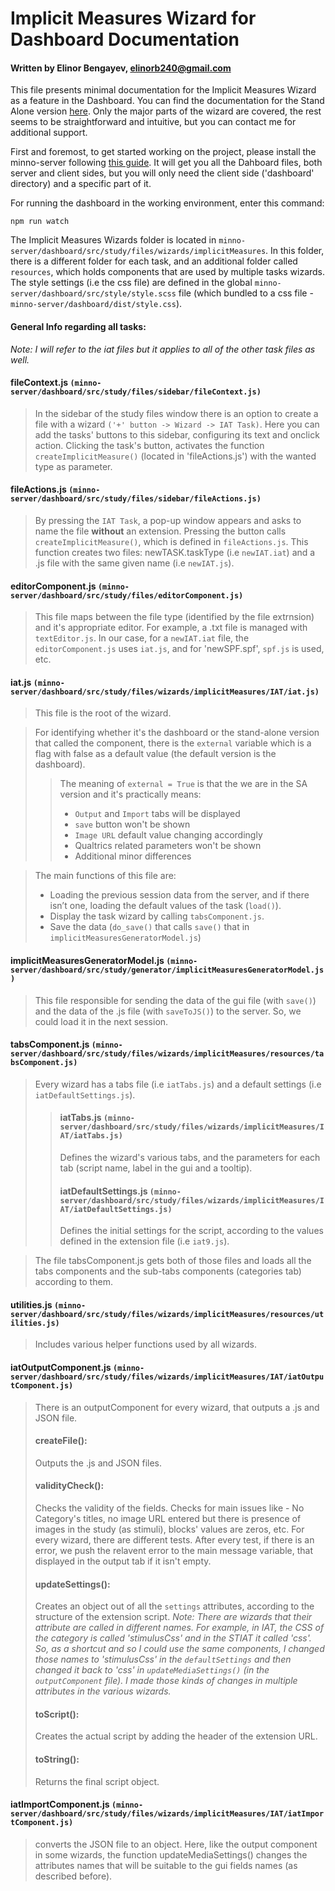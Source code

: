 # Implicit Measures Wizard for Dashboard Documentation
#### Written by Elinor Bengayev, elinorb240@gmail.com

This file presents minimal documentation for the Implicit Measures Wizard as a feature in the Dashboard. You can find the documentation for the Stand Alone version [here](https://minnojs.github.io/minno-server/implicitMeasures/implicit_measures_SA_doc.md).
Only the major parts of the wizard are covered, the rest seems to be straightforward and intuitive, but you can contact me for additional support.   

First and foremost, to get started working on the project, please install the minno-server following [this guide](https://docs.google.com/document/d/1ZbobgBbhOvoREsod0ms4BYWDsafiIQozZJBDmKfptYI). 
It will get you all the Dahboard files, both server and client sides, but you will only need the client side ('dashboard' directory) and a specific part of it. 

For running the dashboard in the working environment, enter this command:
```
npm run watch
```

The Implicit Measures Wizards folder is located in `minno-server/dashboard/src/study/files/wizards/implicitMeasures`. In this folder, there is a different folder for each task, and an additional folder called `resources`, which holds components that are used by multiple tasks wizards.
The style settings (i.e the css file) are defined in the global `minno-server/dashboard/src/style/style.scss` file (which bundled to a css file - `minno-server/dashboard/dist/style.css`).

#### General Info regarding all tasks:
*Note: I will refer to the iat files but it applies to all of the other task files as well.*

#### fileContext.js `(minno-server/dashboard/src/study/files/sidebar/fileContext.js)`
> In the sidebar of the study files window there is an option to create a file with a wizard `('+' button -> Wizard -> IAT Task)`.
> Here you can add the tasks' buttons to this sidebar, configuring its text and onclick action. Clicking the task's button, activates the function `createImplicitMeasure()` (located in 'fileActions.js') with the wanted type as parameter.

#### fileActions.js `(minno-server/dashboard/src/study/files/sidebar/fileActions.js)`
> By pressing the `IAT Task`, a pop-up window appears and asks to name the file **without** an extension.
> Pressing the button calls `createImplicitMeasure()`, which is defined in `fileActions.js`.
> This function creates two files: newTASK.taskType (i.e `newIAT.iat`) and a .js file with the same given name (i.e `newIAT.js`).

#### editorComponent.js `(minno-server/dashboard/src/study/files/editorComponent.js)`
> This file maps between the file type (identified by the file extrnsion) and it's appropriate editor. For example, a .txt file is managed with `textEditor.js`.
> In our case, for a `newIAT.iat` file, the `editorComponent.js` uses `iat.js`, and for 'newSPF.spf', `spf.js` is used, etc. 

#### iat.js `(minno-server/dashboard/src/study/files/wizards/implicitMeasures/IAT/iat.js)`
> This file is the root of the wizard. 

> For identifying whether it's the dashboard or the stand-alone version that called the component, there is the `external` variable which is a flag with false as a default value (the default version is the dashboard).
>> The meaning of `external = True` is that the we are in the SA version and it's practically means:
>> - `Output` and `Import` tabs will be displayed
>> - `save` button won't be shown
>> - `Image URL` default value changing accordingly
>> - Qualtrics related parameters won't be shown
>> - Additional minor differences

> The main functions of this file are:
> - Loading the previous session data from the server, and if there isn’t one, loading the default values of the task (`load()`). 
> - Display the task wizard by calling `tabsComponent.js`.
> - Save the data (`do_save()` that calls `save()` that in `implicitMeasuresGeneratorModel.js`)

#### implicitMeasuresGeneratorModel.js `(minno-server/dashboard/src/study/generator/implicitMeasuresGeneratorModel.js)`
> This file responsible for sending the data of the gui file (with `save()`) and the data of the .js file (with `saveToJS()`) to the server. So, we could load it in the next session. 

#### tabsComponent.js `(minno-server/dashboard/src/study/files/wizards/implicitMeasures/resources/tabsComponent.js)`
> Every wizard has a tabs file (i.e `iatTabs.js`) and a default settings (i.e `iatDefaultSettings.js`).
>> #### iatTabs.js `(minno-server/dashboard/src/study/files/wizards/implicitMeasures/IAT/iatTabs.js)`
>> Defines the wizard's various tabs, and the parameters for each tab (script name, label in the gui and a tooltip).
>> #### iatDefaultSettings.js `(minno-server/dashboard/src/study/files/wizards/implicitMeasures/IAT/iatDefaultSettings.js)`
>> Defines the initial settings for the script, according to the values defined in the extension file (i.e `iat9.js`). 

> The file tabsComponent.js gets both of those files and loads all the tabs components and the sub-tabs components (categories tab) according to them.  

#### utilities.js `(minno-server/dashboard/src/study/files/wizards/implicitMeasures/resources/utilities.js)`
> Includes various helper functions used by all wizards. 

#### iatOutputComponent.js `(minno-server/dashboard/src/study/files/wizards/implicitMeasures/IAT/iatOutputComponent.js)`
> There is an outputComponent for every wizard, that outputs a .js and JSON file. 
> #### createFile():
> Outputs the .js and JSON files.
> #### validityCheck():
> Checks the validity of the fields. Checks for main issues like - No Category's titles, no image URL entered but there is presence of images in the study (as stimuli), blocks' values are zeros, etc. For every wizard, there are different tests. 
> After every test, if there is an error, we push the relavent error to the main message variable, that displayed in the output tab if it isn't empty.
> #### updateSettings():
> Creates an object  out of all the `settings` attributes, according to the structure of the extension script.
> *Note: There are wizards that their attribute are called in different names. For example, in IAT, the CSS of the category is called 'stimulusCss' and in the STIAT it called 'css'. So, as a shortcut and so I could use the same components, I changed those names to 'stimulusCss' in the `defaultSettings` and then changed it back to 'css' in `updateMediaSettings()` (in the `outputComponent` file). I made those kinds of changes in multiple attributes in the various wizards.* 
> #### toScript(): 
> Creates the actual script by adding the header of the extension URL.
> #### toString():
> Returns the final script object. 

#### iatImportComponent.js `(minno-server/dashboard/src/study/files/wizards/implicitMeasures/IAT/iatImportComponent.js)`
> converts the JSON file to an object.  Here, like the output component in some wizards, the function updateMediaSettings() changes the attributes names that will be suitable to the gui fields names (as described before). 
